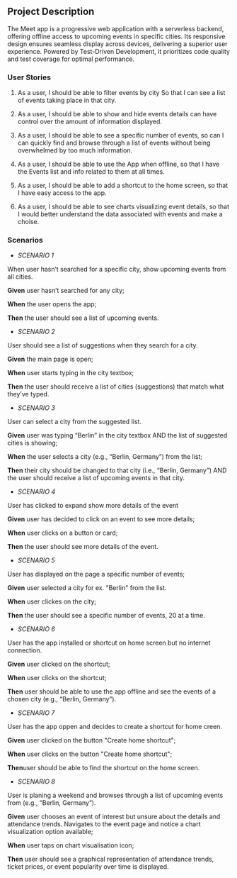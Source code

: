 ## Project Description

The Meet app is a progressive web application with a serverless backend,
offering offline access to upcoming events in specific cities. Its responsive design
ensures seamless display across devices, delivering a superior user experience.
Powered by Test-Driven Development, it prioritizes code quality and test coverage for optimal performance.

### User Stories

1. As a user,
I should be able to filter events by city
So that I can see a list of events taking place in that city.

2. As a user,
I should be able to show and hide events details
can have control over the amount of information displayed.

3. As a user,
I should be able to see a specific number of events,
so can I can quickly find and browse through a list of events without being
 overwhelmed by too much information.

4. As a user,
I should be able to use the App when offline,
so that I have the Events list and info related to them at all times. 

5. As a user,
I should be able to add a shortcut to the home screen,
so that I have easy access to the app.

6. As a user,
I should be able to see charts visualizing event details,
so that I would better understand the data associated with events and make a choise.

### Scenarios 

* *SCENARIO 1*

When user hasn’t searched for a specific city, show upcoming events from all cities.

**Given** user hasn’t searched for any city;

**When** the user opens the app;

**Then** the user should see a list of upcoming events.

* *SCENARIO 2*

User should see a list of suggestions when they search for a city.

**Given** the main page is open;

**When** user starts typing in the city textbox;

**Then** the user should receive a list of cities (suggestions) that match what they’ve typed.

* *SCENARIO 3*

User can select a city from the suggested list.

**Given** user was typing “Berlin” in the city textbox AND the list of suggested cities is showing;

**When** the user selects a city (e.g., “Berlin, Germany”) from the list;

**Then** their city should be changed to that city (i.e., “Berlin, Germany”) AND the user should receive a list of upcoming events in that city.

* *SCENARIO 4*

User has clicked to expand show more details of the event 

**Given** user has decided to click on an event to see more details;

**When** user clicks on a button or card;

**Then** the user should see more details of the event.

* *SCENARIO 5*

User has displayed on the page a specific number of events;

**Given** user selected a city for ex. "Berlin" from the list.

**When** user clickes on the city;

**Then** the user should see a specific number of events, 20 at a time.

* *SCENARIO 6*

User has the app installed or shortcut on home screen but no internet connection.

**Given** user clicked on the shortcut;

**When** user clicks on the shortcut;

**Then** user should be able to use the app offline and see the events of a chosen city (e.g., “Berlin, Germany”).

* *SCENARIO 7*

User has the app oppen and decides to create a shortcut for home creen.

**Given** user clicked on the button "Create home shortcut";

**When** user clicks on the button "Create home shortcut";

**Then**user should be able to find the shortcut on the home screen.

* *SCENARIO 8*

User is planing a weekend and browses through a list of upcoming events from (e.g., “Berlin, Germany”).

**Given** user chooses an event of interest but unsure about the details and attendance trends. 
Navigates to the event page and notice a chart visualization option available;

**When** user taps on chart visualisation icon;

**Then** user should see a graphical representation of attendance trends, ticket prices, or event popularity over time is displayed.

